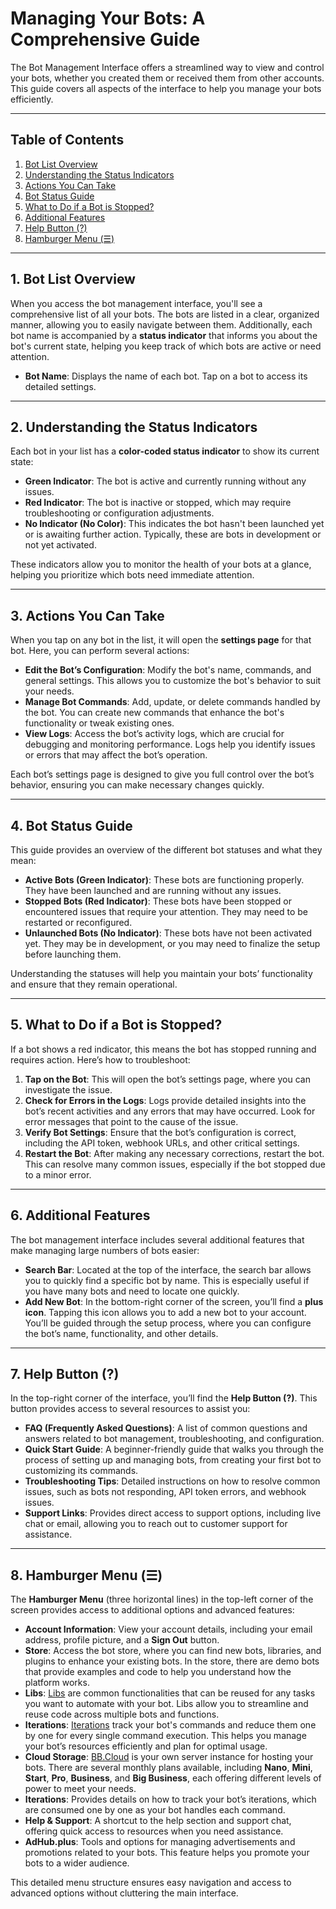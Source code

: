 # Managing Your Bots: A Comprehensive Guide

The Bot Management Interface offers a streamlined way to view and control your bots, whether you created them or received them from other accounts. This guide covers all aspects of the interface to help you manage your bots efficiently.

---

## Table of Contents

1. [Bot List Overview](#bot-list-overview)
2. [Understanding the Status Indicators](#understanding-the-status-indicators)
3. [Actions You Can Take](#actions-you-can-take)
4. [Bot Status Guide](#bot-status-guide)
5. [What to Do if a Bot is Stopped?](#what-to-do-if-a-bot-is-stopped)
6. [Additional Features](#additional-features)
7. [Help Button (?)](#help-button-)
8. [Hamburger Menu (☰)](#hamburger-menu-☰)

---

## 1. Bot List Overview

When you access the bot management interface, you'll see a comprehensive list of all your bots. The bots are listed in a clear, organized manner, allowing you to easily navigate between them. Additionally, each bot name is accompanied by a **status indicator** that informs you about the bot's current state, helping you keep track of which bots are active or need attention.

- **Bot Name**: Displays the name of each bot. Tap on a bot to access its detailed settings.

---

## 2. Understanding the Status Indicators

Each bot in your list has a **color-coded status indicator** to show its current state:

- **Green Indicator**: The bot is active and currently running without any issues.
- **Red Indicator**: The bot is inactive or stopped, which may require troubleshooting or configuration adjustments.
- **No Indicator (No Color)**: This indicates the bot hasn't been launched yet or is awaiting further action. Typically, these are bots in development or not yet activated.

These indicators allow you to monitor the health of your bots at a glance, helping you prioritize which bots need immediate attention.

---

## 3. Actions You Can Take

When you tap on any bot in the list, it will open the **settings page** for that bot. Here, you can perform several actions:

- **Edit the Bot’s Configuration**: Modify the bot's name, commands, and general settings. This allows you to customize the bot's behavior to suit your needs.
- **Manage Bot Commands**: Add, update, or delete commands handled by the bot. You can create new commands that enhance the bot's functionality or tweak existing ones.
- **View Logs**: Access the bot’s activity logs, which are crucial for debugging and monitoring performance. Logs help you identify issues or errors that may affect the bot’s operation.

Each bot’s settings page is designed to give you full control over the bot’s behavior, ensuring you can make necessary changes quickly.

---

## 4. Bot Status Guide

This guide provides an overview of the different bot statuses and what they mean:

- **Active Bots (Green Indicator)**: These bots are functioning properly. They have been launched and are running without any issues.
- **Stopped Bots (Red Indicator)**: These bots have been stopped or encountered issues that require your attention. They may need to be restarted or reconfigured.
- **Unlaunched Bots (No Indicator)**: These bots have not been activated yet. They may be in development, or you may need to finalize the setup before launching them.

Understanding the statuses will help you maintain your bots’ functionality and ensure that they remain operational.

---

## 5. What to Do if a Bot is Stopped?

If a bot shows a red indicator, this means the bot has stopped running and requires action. Here’s how to troubleshoot:

1. **Tap on the Bot**: This will open the bot’s settings page, where you can investigate the issue.
2. **Check for Errors in the Logs**: Logs provide detailed insights into the bot’s recent activities and any errors that may have occurred. Look for error messages that point to the cause of the issue.
3. **Verify Bot Settings**: Ensure that the bot’s configuration is correct, including the API token, webhook URLs, and other critical settings.
4. **Restart the Bot**: After making any necessary corrections, restart the bot. This can resolve many common issues, especially if the bot stopped due to a minor error.

---

## 6. Additional Features

The bot management interface includes several additional features that make managing large numbers of bots easier:

- **Search Bar**: Located at the top of the interface, the search bar allows you to quickly find a specific bot by name. This is especially useful if you have many bots and need to locate one quickly.
- **Add New Bot**: In the bottom-right corner of the screen, you’ll find a **plus icon**. Tapping this icon allows you to add a new bot to your account. You’ll be guided through the setup process, where you can configure the bot’s name, functionality, and other details.

---

## 7. Help Button (?)

In the top-right corner of the interface, you’ll find the **Help Button (?)**. This button provides access to several resources to assist you:

- **FAQ (Frequently Asked Questions)**: A list of common questions and answers related to bot management, troubleshooting, and configuration.
- **Quick Start Guide**: A beginner-friendly guide that walks you through the process of setting up and managing bots, from creating your first bot to customizing its commands.
- **Troubleshooting Tips**: Detailed instructions on how to resolve common issues, such as bots not responding, API token errors, and webhook issues.
- **Support Links**: Provides direct access to support options, including live chat or email, allowing you to reach out to customer support for assistance.

---

## 8. Hamburger Menu (☰)

The **Hamburger Menu** (three horizontal lines) in the top-left corner of the screen provides access to additional options and advanced features:

- **Account Information**: View your account details, including your email address, profile picture, and a **Sign Out** button.
- **Store**: Access the bot store, where you can find new bots, libraries, and plugins to enhance your existing bots. In the store, there are demo bots that provide examples and code to help you understand how the platform works.
- **Libs**: [Libs](https://help.bots.business/libs/what-it-is-libs) are common functionalities that can be reused for any tasks you want to automate with your bot. Libs allow you to streamline and reuse code across multiple bots and functions.
- **Iterations**: [Iterations](https://help.bots.business/iterations.-how-to-reduce-theys) track your bot's commands and reduce them one by one for every single command execution. This helps you manage your bot’s resources efficiently and plan for optimal usage.
- **Cloud Storage**: [BB.Cloud](https://help.bots.business/cloud) is your own server instance for hosting your bots. There are several monthly plans available, including **Nano**, **Mini**, **Start**, **Pro**, **Business**, and **Big Business**, each offering different levels of power to meet your needs.
- **Iterations**: Provides details on how to track your bot’s iterations, which are consumed one by one as your bot handles each command.
- **Help & Support**: A shortcut to the help section and support chat, offering quick access to resources when you need assistance.
- **AdHub.plus**: Tools and options for managing advertisements and promotions related to your bots. This feature helps you promote your bots to a wider audience.

This detailed menu structure ensures easy navigation and access to advanced options without cluttering the main interface.
